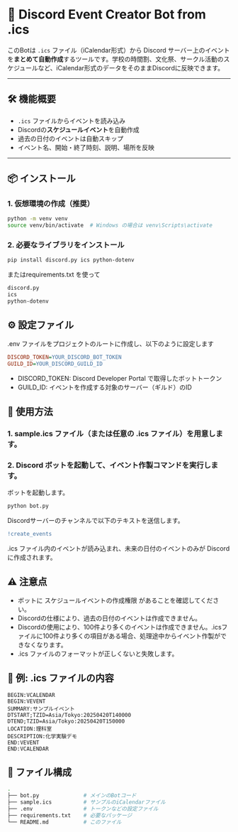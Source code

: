# 📅 Discord Event Creator Bot from .ics

このBotは `.ics` ファイル（iCalendar形式）から Discord サーバー上のイベントを**まとめて自動作成**するツールです。学校の時間割、文化祭、サークル活動のスケジュールなど、iCalendar形式のデータをそのままDiscordに反映できます。

---

## 🛠 機能概要

- `.ics` ファイルからイベントを読み込み
- Discordの**スケジュールイベント**を自動作成
- 過去の日付のイベントは自動スキップ
- イベント名、開始・終了時刻、説明、場所を反映

---

## 📦 インストール

### 1. 仮想環境の作成（推奨）

```bash
python -m venv venv
source venv/bin/activate  # Windows の場合は venv\Scripts\activate
```

### 2. 必要なライブラリをインストール

```bash
pip install discord.py ics python-dotenv
```
またはrequirements.txt を使って
```bash
discord.py
ics
python-dotenv
```

## ⚙️ 設定ファイル
.env ファイルをプロジェクトのルートに作成し、以下のように設定します
```ini
DISCORD_TOKEN=YOUR_DISCORD_BOT_TOKEN
GUILD_ID=YOUR_DISCORD_GUILD_ID
```

- DISCORD_TOKEN: Discord Developer Portal で取得したボットトークン
- GUILD_ID: イベントを作成する対象のサーバー（ギルド）のID

## 🧠 使用方法

### 1. sample.ics ファイル（または任意の .ics ファイル）を用意します。

### 2. Discord ボットを起動して、イベント作製コマンドを実行します。
ボットを起動します。
```bash
python bot.py
```
Discordサーバーのチャンネルで以下のテキストを送信します。
```diff
!create_events
```

.ics ファイル内のイベントが読み込まれ、未来の日付のイベントのみが Discord に作成されます。

## ⚠️ 注意点
- ボットに スケジュールイベントの作成権限 があることを確認してください。
- Discordの仕様により、過去の日付のイベントは作成できません。
- Discordの使用により、100件より多くのイベントは作成できません。.icsファイルに100件より多くの項目がある場合、処理途中からイベント作製ができなくなります。
- .ics ファイルのフォーマットが正しくないと失敗します。


## 🧪 例: .ics ファイルの内容
```ics
BEGIN:VCALENDAR
BEGIN:VEVENT
SUMMARY:サンプルイベント
DTSTART;TZID=Asia/Tokyo:20250420T140000
DTEND;TZID=Asia/Tokyo:20250420T150000
LOCATION:理科室
DESCRIPTION:化学実験デモ
END:VEVENT
END:VCALENDAR
```


## 📂 ファイル構成
``` bash
.
├── bot.py              # メインのBotコード
├── sample.ics          # サンプルのiCalendarファイル
├── .env                # トークンなどの設定ファイル
├── requirements.txt    # 必要なパッケージ
└── README.md           # このファイル
```
